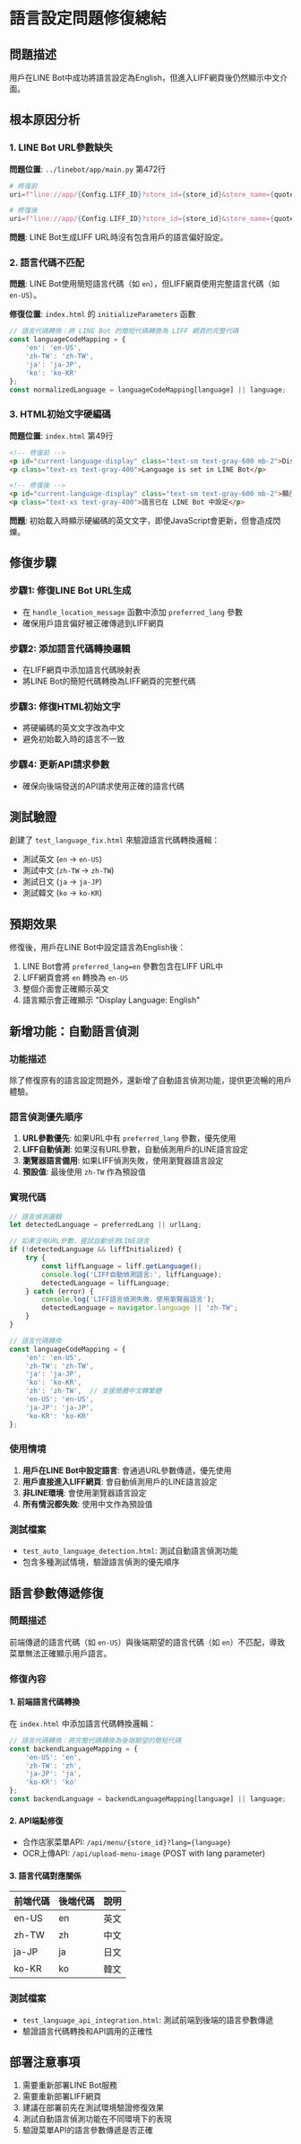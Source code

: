 # 語言設定問題修復總結

## 問題描述
用戶在LINE Bot中成功將語言設定為English，但進入LIFF網頁後仍然顯示中文介面。

## 根本原因分析

### 1. LINE Bot URL參數缺失
**問題位置**: `../linebot/app/main.py` 第472行
```python
# 修復前
uri=f"line://app/{Config.LIFF_ID}?store_id={store_id}&store_name={quote(store_name)}&is_partner={is_partner}"

# 修復後  
uri=f"line://app/{Config.LIFF_ID}?store_id={store_id}&store_name={quote(store_name)}&is_partner={is_partner}&preferred_lang={user_state.get('preferred_lang', 'zh-TW')}"
```

**問題**: LINE Bot生成LIFF URL時沒有包含用戶的語言偏好設定。

### 2. 語言代碼不匹配
**問題**: LINE Bot使用簡短語言代碼（如 `en`），但LIFF網頁使用完整語言代碼（如 `en-US`）。

**修復位置**: `index.html` 的 `initializeParameters` 函數
```javascript
// 語言代碼轉換：將 LINE Bot 的簡短代碼轉換為 LIFF 網頁的完整代碼
const languageCodeMapping = {
    'en': 'en-US',
    'zh-TW': 'zh-TW', 
    'ja': 'ja-JP',
    'ko': 'ko-KR'
};
const normalizedLanguage = languageCodeMapping[language] || language;
```

### 3. HTML初始文字硬編碼
**問題位置**: `index.html` 第49行
```html
<!-- 修復前 -->
<p id="current-language-display" class="text-sm text-gray-600 mb-2">Display Language: <span id="language-name">English</span></p>
<p class="text-xs text-gray-400">Language is set in LINE Bot</p>

<!-- 修復後 -->
<p id="current-language-display" class="text-sm text-gray-600 mb-2">顯示語言：<span id="language-name">中文</span></p>
<p class="text-xs text-gray-400">語言已在 LINE Bot 中設定</p>
```

**問題**: 初始載入時顯示硬編碼的英文文字，即使JavaScript會更新，但會造成閃爍。

## 修復步驟

### 步驟1: 修復LINE Bot URL生成
- 在 `handle_location_message` 函數中添加 `preferred_lang` 參數
- 確保用戶語言偏好被正確傳遞到LIFF網頁

### 步驟2: 添加語言代碼轉換邏輯
- 在LIFF網頁中添加語言代碼映射表
- 將LINE Bot的簡短代碼轉換為LIFF網頁的完整代碼

### 步驟3: 修復HTML初始文字
- 將硬編碼的英文文字改為中文
- 避免初始載入時的語言不一致

### 步驟4: 更新API請求參數
- 確保向後端發送的API請求使用正確的語言代碼

## 測試驗證

創建了 `test_language_fix.html` 來驗證語言代碼轉換邏輯：
- 測試英文 (`en` → `en-US`)
- 測試中文 (`zh-TW` → `zh-TW`) 
- 測試日文 (`ja` → `ja-JP`)
- 測試韓文 (`ko` → `ko-KR`)

## 預期效果

修復後，用戶在LINE Bot中設定語言為English後：
1. LINE Bot會將 `preferred_lang=en` 參數包含在LIFF URL中
2. LIFF網頁會將 `en` 轉換為 `en-US`
3. 整個介面會正確顯示英文
4. 語言顯示會正確顯示 "Display Language: English"

## 新增功能：自動語言偵測

### 功能描述
除了修復原有的語言設定問題外，還新增了自動語言偵測功能，提供更流暢的用戶體驗。

### 語言偵測優先順序
1. **URL參數優先**: 如果URL中有 `preferred_lang` 參數，優先使用
2. **LIFF自動偵測**: 如果沒有URL參數，自動偵測用戶的LINE語言設定
3. **瀏覽器語言備用**: 如果LIFF偵測失敗，使用瀏覽器語言設定
4. **預設值**: 最後使用 `zh-TW` 作為預設值

### 實現代碼
```javascript
// 語言偵測邏輯
let detectedLanguage = preferredLang || urlLang;

// 如果沒有URL參數，嘗試自動偵測LINE語言
if (!detectedLanguage && liffInitialized) {
    try {
        const liffLanguage = liff.getLanguage();
        console.log('LIFF自動偵測語言:', liffLanguage);
        detectedLanguage = liffLanguage;
    } catch (error) {
        console.log('LIFF語言偵測失敗，使用瀏覽器語言');
        detectedLanguage = navigator.language || 'zh-TW';
    }
}

// 語言代碼轉換
const languageCodeMapping = {
    'en': 'en-US',
    'zh-TW': 'zh-TW', 
    'ja': 'ja-JP',
    'ko': 'ko-KR',
    'zh': 'zh-TW',  // 支援簡體中文轉繁體
    'en-US': 'en-US',
    'ja-JP': 'ja-JP',
    'ko-KR': 'ko-KR'
};
```

### 使用情境
1. **用戶在LINE Bot中設定語言**: 會通過URL參數傳遞，優先使用
2. **用戶直接進入LIFF網頁**: 會自動偵測用戶的LINE語言設定
3. **非LINE環境**: 會使用瀏覽器語言設定
4. **所有情況都失敗**: 使用中文作為預設值

### 測試檔案
- `test_auto_language_detection.html`: 測試自動語言偵測功能
- 包含多種測試情境，驗證語言偵測的優先順序

## 語言參數傳遞修復

### 問題描述
前端傳遞的語言代碼（如 `en-US`）與後端期望的語言代碼（如 `en`）不匹配，導致菜單無法正確顯示用戶語言。

### 修復內容

#### 1. 前端語言代碼轉換
在 `index.html` 中添加語言代碼轉換邏輯：
```javascript
// 語言代碼轉換：將完整代碼轉換為後端期望的簡短代碼
const backendLanguageMapping = {
    'en-US': 'en',
    'zh-TW': 'zh',
    'ja-JP': 'ja',
    'ko-KR': 'ko'
};
const backendLanguage = backendLanguageMapping[language] || language;
```

#### 2. API端點修復
- 合作店家菜單API: `/api/menu/{store_id}?lang={language}`
- OCR上傳API: `/api/upload-menu-image` (POST with lang parameter)

#### 3. 語言代碼對應關係
| 前端代碼 | 後端代碼 | 說明 |
|---------|---------|------|
| en-US | en | 英文 |
| zh-TW | zh | 中文 |
| ja-JP | ja | 日文 |
| ko-KR | ko | 韓文 |

### 測試檔案
- `test_language_api_integration.html`: 測試前端到後端的語言參數傳遞
- 驗證語言代碼轉換和API調用的正確性

## 部署注意事項

1. 需要重新部署LINE Bot服務
2. 需要重新部署LIFF網頁
3. 建議在部署前先在測試環境驗證修復效果
4. 測試自動語言偵測功能在不同環境下的表現
5. 驗證菜單API的語言參數傳遞是否正確
